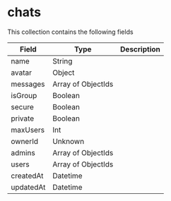 # chats

 This collection contains the following fields

 | Field | Type | Description |
 | ----- | ---- | ----------- |
| name | String |  |
| avatar | Object |  |
| messages | Array of ObjectIds |  |
| isGroup | Boolean |  |
| secure | Boolean |  |
| private | Boolean |  |
| maxUsers | Int |  |
| ownerId | Unknown |  |
| admins | Array of ObjectIds |  |
| users | Array of ObjectIds |  |
| createdAt | Datetime |  |
| updatedAt | Datetime |  |
